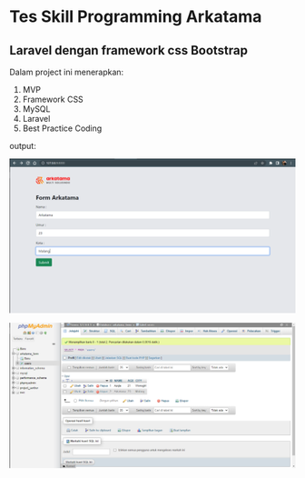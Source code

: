 # Tes Skill Programming Arkatama

## Laravel dengan framework css Bootstrap
Dalam project ini menerapkan:
1. MVP
2. Framework CSS
3. MySQL
4. Laravel
5. Best Practice Coding

output:

![form](./form.png)


![mySql](./mySql.png)
